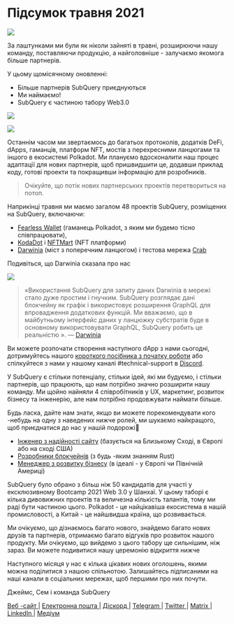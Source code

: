 # Підсумок травня 2021

![](https://miro.medium.com/max/1400/1*5E_eIJBTvHI7W24ib_Syvw.png)

За лаштунками ми були як ніколи зайняті в травні, розширюючи нашу команду, поставляючи продукцію, а найголовніше - залучаємо якомога більше партнерів.

У цьому щомісячному оновленні:

-   Більше партнерів SubQuery приєднуються
-   Ми наймаємо!
-   SubQuery є частиною табору Web3.0

![](https://miro.medium.com/freeze/max/60/1*bFOaBnLZUfhRxiQa7fjbwA.gif?q=20)

![](https://miro.medium.com/max/640/1*bFOaBnLZUfhRxiQa7fjbwA.gif)

Останнім часом ми звертаємось до багатьох протоколів, додатків DeFi, dApps, гаманців, платформ NFT, мостів з перехресними ланцюгами та іншого в екосистемі Polkadot. Ми плануємо вдосконалити наш процес адаптації для нових партнерів, щоб пришвидшити це, додавши приклад коду, готові проекти та покращивши інформацію для розробників.

> Очікуйте, що потік нових партнерських проектів перетвориться на потоп.

Наприкінці травня ми маємо загалом 48 проектів SubQuery, розміщених на SubQuery, включаючи:

-   [Fearless Wallet](https://fearlesswallet.io/) (гаманець Polkadot, з яким ми будемо тісно співпрацювати),
-   [KodaDot](https://kodadot.xyz/) i [NFTMart](https://www.nftmart.io/) (NFT платформи)
-   [Darwinia](https://explorer.subquery.network/subquery/darwinia-network/darwinia) (міст з поперечним ланцюгом) і тестова мережа [Crab](https://explorer.subquery.network/subquery/wuminzhe/crab)

Подивіться, що Darwinia сказала про нас

![](https://miro.medium.com/max/1400/0*Bc8P3mcH6rz-KtT0)

> «Використання SubQuery для запиту даних Darwinia в мережі стало дуже простим і гнучким. SubQuery розглядає дані блокчейну як графік і використовує розширення GraphQL для впровадження додаткових функцій. Ми вважаємо, що в майбутньому інтерфейс даних у ланцюжку субстратів буде в основному використовувати GraphQL, SubQuery робить це реальністю ». </em>— [Darwinia ](https://subquery.medium.com/darwinias-network-data-is-now-available-for-free-in-subquery-b4f51c73fb15)

Ви можете розпочати створення наступного dApp з нами сьогодні, дотримуйтесь нашого [короткого посібника з початку роботи](https://doc.subquery.network/quickstart.html) або спілкуйтеся з нами у нашому каналi #technical-support в [Discord](https://discord.com/invite/78zg8aBSMG).

У SubQuery є стільки потенціалу, стільки ідей, які ми будуємо, і стільки партнерів, що працюють, що нам потрібно значно розширити нашу команду. Ми щойно найняли 4 співробітників у UX, маркетинг, розвиток бізнесу та інженерію, але нам потрібно продовжувати наймати більше.

Будь ласка, дайте нам знати, якщо ви можете порекомендувати кого -небудь на одну з наведених нижче ролей, ми шукаємо найкращого, щоб приєднатися до нас у нашій подорожі🚀

-   [Інженер з надійності сайту](https://dash.recooty.com/openings/details/e44cf9762b402f5d8b5bc36f60304a15) (базується на Близькому Сході, в Європі або на сході США)
-   [Розробники блокчейнів](https://dash.recooty.com/openings/details/9578a63fbe545bd82cc5bbe749636af1) (з будь -яким знанням Rust)
-   [Менеджер з розвитку бізнесу](https://rcty.co/3coJPrV) (в ідеалі - у Європі чи Північній Америці)

SubQuery було обрано з більш ніж 50 кандидатів для участі у ексклюзивному Bootcamp 2021 Web 3.0 у Шанхаї. У цьому таборі є кілька дивовижних проектів та величезна кількість талантів, тому ми раді бути частиною цього. Polkadot - це найцікавіша екосистема в нашій промисловості, а Китай - це найшвидша країна, що розвивається.

Ми очікуємо, що дізнаємось багато нового, знайдемо багато нових друзів та партнерів, отримаємо багато відгуків про розвиток нашого продукту. Ми очікуємо, що вийдемо з цього табору ще сильнішим, ніж зараз. Ви можете подивитися нашу церемонію відкриття нижче

Наступного місяця у нас є кілька цікавих нових оголошень, якими можна поділитися з нашою спільнотою. Залишайтесь підписаними на наші канали в соціальних мережах, щоб першими про них почути.

Джеймс, Сем і команда SubQuery

[ Веб -сайт ](https://subquery.network/) | [ Електронна пошта ](mailto:hello@subquery.network) | [ Діскорд ](https://discord.com/invite/78zg8aBSMG) | [ Telegram ](https://t.me/subquerynetwork) | [ Twitter ](https://twitter.com/subquerynetwork) | [ Мatrix ](https://matrix.to/#/#subquery:matrix.org) | [ LinkedIn ](https://www.linkedin.com/company/subquery) | [ Медіум ](https://subquery.medium.com/)
